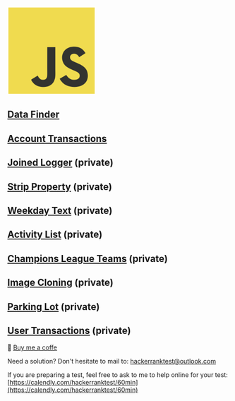 <div>
  <img src="https://github.com/devicons/devicon/blob/master/icons/javascript/javascript-original.svg" title="javascript" alt="javascript" width="200" height="200"/>
</div>

## [Data Finder](https://github.com/hackerrank-test/hackerrank-javascript-data-finder)

## [Account Transactions](https://github.com/hackerrank-test/hackerrank-javascript-account-transactions)

## [Joined Logger](https://github.com/hackerrank-test/hackerrank-javascript-joinned-logger) (private)

## [Strip Property](https://github.com/hackerrank-test/hackerrank-javascript-strip-property) (private)

## [Weekday Text](https://github.com/hackerrank-test/hackerrank-javascript-weekday-text) (private)

## [Activity List](https://github.com/hackerrank-test/hackerrank-javascript-activity-list) (private)

## [Champions League Teams](https://github.com/hackerrank-test/hackerrank-javascript-champions-league-teams) (private)

## [Image Cloning](https://github.com/hackerrank-test/hackerrank-javascript-image-cloning) (private)

## [Parking Lot](https://github.com/hackerrank-test/hackerrank-javascript-parking-lot) (private)

## [User Transactions](https://github.com/hackerrank-test/hackerrank-javascript-user-transactions) (private)

🙏 [Buy me a coffe](https://github.com/hackerrank-test/buymeacoffee)

Need a solution? Don't hesitate to mail to: [hackerranktest@outlook.com](mailto:hackerranktest@outlook.com)

If you are preparing a test, feel free to ask to me to help online for your test: [https://calendly.com/hackerranktest/60min](https://calendly.com/hackerranktest/60min)
